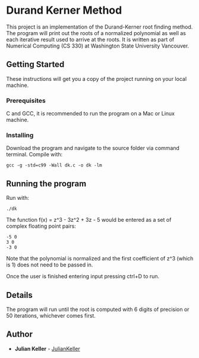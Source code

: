 # Durand Kerner Method
This project is an implementation of the Durand-Kerner root finding method. The program will print out the roots of a normalized polynomial as well as each iterative result used to arrive at the roots. It is written as part of Numerical Computing (CS 330) at Washington State University Vancouver. 

## Getting Started

These instructions will get you a copy of the project running on your local machine.

### Prerequisites

C and GCC, it is recommended to run the program on a Mac or Linux machine.

### Installing

Download the program and navigate to the source folder via command terminal. 
Compile with:
```
gcc -g -std=c99 -Wall dk.c -o dk -lm
```

## Running the program

Run with:
```
./dk
```

The function f(x) = z^3 - 3z^2 + 3z - 5 would be entered as a set of complex floating point pairs:
```
-5 0
3 0
-3 0
```
Note that the polynomial is normalized and the first coefficient of z^3 (which is 1) does not need to be passed in.

Once the user is finished entering input pressing ctrl+D to run.

## Details

The program will run until the root is computed with 6 digits of precision or 50 iterations, whichever comes first.
 
## Author

* **Julian Keller**  - [JulianKeller](https://github.com/JulianKeller)


